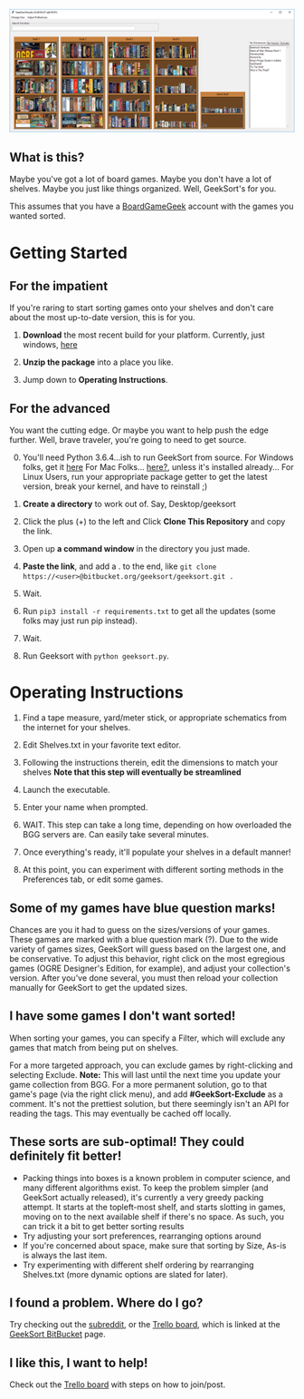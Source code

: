 ![Example of Geeksort](web/example.png)

## What is this?
Maybe you've got a lot of board games. Maybe you don't have a lot of shelves. Maybe you just like things organized.
Well, GeekSort's for you. 

This assumes that you have a [BoardGameGeek](www.boardgamegeek.com) account with the games you wanted sorted.

# Getting Started
## For the impatient
If you're raring to start sorting games onto your shelves and don't care about the most up-to-date version, this is for you.

1. **Download** the most recent build for your platform. Currently, just windows, [here](https://bitbucket.org/geeksort/geeksort/downloads/)

2. **Unzip the package** into a place you like.

3. Jump down to **Operating Instructions**.

## For the advanced
You want the cutting edge. Or maybe you want to help push the edge further. Well, brave traveler, you're going to need to get source.

0. You'll need Python 3.6.4...ish to run GeekSort from source.
For Windows folks, get it [here](https://www.python.org/downloads/)
For Mac Folks... [here?](https://www.python.org/downloads/mac-osx/), unless it's installed already...
For Linux Users, run your appropriate package getter to get the latest version, break your kernel, and have to reinstall ;)

1. **Create a directory** to work out of. Say, Desktop/geeksort

2. Click the plus (+) to the left and Click **Clone This Repository** and copy the link.

3. Open up **a command window** in the directory you just made.

4. **Paste the link**, and add a . to the end, like `git clone https://<user>@bitbucket.org/geeksort/geeksort.git .`

5. Wait.

6. Run `pip3 install -r requirements.txt` to get all the updates (some folks may just run pip instead).

7. Wait.

8. Run Geeksort with `python geeksort.py`.


# Operating Instructions
1. Find a tape measure, yard/meter stick, or appropriate schematics from the internet for your shelves.

2. Edit Shelves.txt in your favorite text editor.

3. Following the instructions therein, edit the dimensions to match your shelves
**Note that this step will eventually be streamlined**

4. Launch the executable.

5. Enter your name when prompted.

6. WAIT. This step can take a long time, depending on how overloaded the BGG servers are. Can easily take several minutes.

7. Once everything's ready, it'll populate your shelves in a default manner!

8. At this point, you can experiment with different sorting methods in the Preferences tab, or edit some games.


## Some of my games have blue question marks!

Chances are you it had to guess on the sizes/versions of your games. These games are marked with a blue question mark (?).
Due to the wide variety of games sizes, GeekSort will guess based on the largest one, and be conservative. To adjust this behavior,
right click on the most egregious games (OGRE Designer's Edition, for example), and adjust your collection's version.
After you've done several, you must then reload your collection manually for GeekSort to get the updated sizes.

## I have some games I don't want sorted!
When sorting your games, you can specify a Filter, which will exclude any games that match from being put on shelves.

For a more targeted approach, you can exclude games by right-clicking and selecting Exclude. 
**Note:** This will last until the next time you update your game collection from BGG.
For a more permanent solution, go to that game's page (via the right click menu), and add **#GeekSort-Exclude** as a comment.
It's not the prettiest solution, but there seemingly isn't an API for reading the tags.  This may eventually be cached off locally.

## These sorts are sub-optimal! They could definitely fit better!

* Packing things into boxes is a known problem in computer science, and many different algorithms exist.
  To keep the problem simpler (and GeekSort actually released), it's currently a very greedy packing attempt.
  It starts at the topleft-most shelf, and starts slotting in games, moving on to the next available shelf if there's no space.
  As such, you can trick it a bit to get better sorting results
* Try adjusting your sort preferences, rearranging options around
* If you're concerned about space, make sure that sorting by Size, As-is is always the last item.
* Try experimenting with different shelf ordering by rearranging Shelves.txt (more dynamic options are slated for later). 

## I found a problem. Where do I go?

Try checking out the [subreddit](www.reddit.com/r/geeksort), or the [Trello board](https://trello.com/b/GtFVkybB/issue-tracking), 
which is linked at the [GeekSort BitBucket](https://bitbucket.org/geeksort/geeksort/) page.


## I like this, I want to help!

Check out the [Trello board](https://trello.com/b/GtFVkybB/issue-tracking) with steps on how to join/post. 